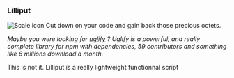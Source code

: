 ### Lilliput

![Scale icon](http://b.dryicons.com/images/icon_sets/minimalistica_icons/png/128x128/cut.png) Cut down on your code and gain back those precious octets.

*Maybe you were looking for [uglify](https://github.com/mishoo/UglifyJS2) ?*
*Uglify is a powerful, and really complete library for npm with dependencies, 59 contributors and something like 6 millions download a month.*

This is not it. Lilliput is a really lightweight functionnal script 